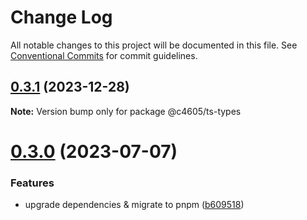 # Change Log

All notable changes to this project will be documented in this file.
See [Conventional Commits](https://conventionalcommits.org) for commit guidelines.

## [0.3.1](https://github.com/bolasblack/js-metarepo/blob/master/packages/ts-types/compare/@c4605/ts-types@0.3.0...@c4605/ts-types@0.3.1) (2023-12-28)

**Note:** Version bump only for package @c4605/ts-types

# [0.3.0](https://github.com/bolasblack/js-metarepo/blob/master/packages/ts-types/compare/@c4605/ts-types@0.2.5...@c4605/ts-types@0.3.0) (2023-07-07)

### Features

- upgrade dependencies & migrate to pnpm ([b609518](https://github.com/bolasblack/js-metarepo/blob/master/packages/ts-types/commit/b609518795e477e427c775e00fd2e24c398a49f2))
